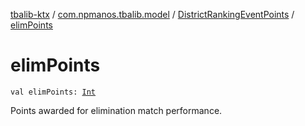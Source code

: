 [tbalib-ktx](../../index.md) / [com.npmanos.tbalib.model](../index.md) / [DistrictRankingEventPoints](index.md) / [elimPoints](./elim-points.md)

# elimPoints

`val elimPoints: `[`Int`](https://kotlinlang.org/api/latest/jvm/stdlib/kotlin/-int/index.html)

Points awarded for elimination match performance.

